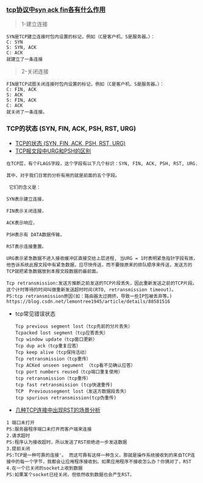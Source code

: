 ### [tcp协议中syn ack fin各有什么作用](https://zhidao.baidu.com/question/495480267.html)
> 1-建立连接
```
SYN是TCP建立连接时包内设置的标记，例如（C是客户机，S是服务器。）：
C: SYN
S: SYN, ACK
C: ACK
就建立了一条连接
```
> 2-关闭连接
```
FIN是TCP试图关闭连接时包内设置的标记，例如（C是客户机，S是服务器。）：
C: FIN, ACK
S: ACK
S: FIN, ACK
C: ACK
就关闭了一条连接。
```

### TCP的状态 (SYN, FIN, ACK, PSH, RST, URG)
- [TCP的状态 (SYN, FIN, ACK, PSH, RST, URG)](https://www.cnblogs.com/azraelly/archive/2012/12/25/2832393.html)
- [TCP报文段中URG和PSH的区别](https://blog.csdn.net/wenqiang1208/article/details/72669378)
```
在TCP层，有个FLAGS字段，这个字段有以下几个标识：SYN, FIN, ACK, PSH, RST, URG.

其中，对于我们日常的分析有用的就是前面的五个字段。

 它们的含义是：

SYN表示建立连接，

FIN表示关闭连接，

ACK表示响应，

PSH表示有 DATA数据传输，

RST表示连接重置。

URG表示紧急数据不进入接收缓冲区直接交给上层进程, 当URG = 1时表明紧急指针字段有效，他告诉系统此报文段中有紧急数据，应尽快传送，而不要按原来的排队顺序来传送，发送方的TCP就把紧急数据放到本报文段数据的最前面。

Tcp retransmission:发送方推断之前发送的TCP片段丢失，因此重新发送之前的TCP片段。这个计时等待的时间叫做重新发送超时时间(RTO, retransmission timeout)。
PS:tcp retransmission原因(如：路由器太过拥挤，导致一些IP包被丢弃等。)
https://blog.csdn.net/lemontree1945/article/details/88581516

```
- tcp常见错误状态
    ```
    Tcp previous segment lost（tcp先前的分片丢失）
    Tcpacked lost segment（tcp应答丢失）
    Tcp window update（tcp窗口更新）
    Tcp dup ack（tcp重复应答）
    Tcp keep alive（tcp保持活动）
    Tcp retransmission（tcp重传）
    Tcp ACKed unseen segument （tcp看不见确认应答）
    tcp port numbers reused（tcp端口重复使用）
    tcp retransmission（tcp重传）
    tcp fast retransmission (tcp快速重传)
    TCP  Previoussegment lost（发送方数据段丢失）
    tcp spurious retransmission(tcp伪重传)
    ```
- [几种TCP连接中出现RST的场景分析](https://blog.csdn.net/chenlycly/article/details/76383198)
```
1 端口未打开
PS:服务器程序端口未打开而客户端来连接
2.请求超时
PS:程序认为接收超时，所以发送了RST拒绝进一步发送数据
3.提前关闭
PS:TCP是一种可靠的连接'。 而这可靠有这样一种含义，那就是操作系统接收到的来自TCP连接中的每一个字节，我都会让应用程序接收到。如果应用程序不接收怎么办？你猜对了，RST
4.在一个已关闭的socket上收到数据
PS:如果某个socket已经关闭，但依然收到数据也会产生RST。

```